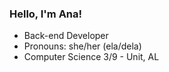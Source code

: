 ### Hello, I'm Ana!

- Back-end Developer
- Pronouns: she/her (ela/dela)
- Computer Science 3/9 - Unit, AL



          
          
          
          



